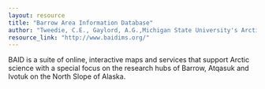 ```yaml
---
layout: resource
title: "Barrow Area Information Database"
author: "Tweedie, C.E., Gaylord, A.G.,Michigan State University's Arctic Ecology Laboratory and the Barrow Arctic Science Consortium "
resource_link: "http://www.baidims.org/"
---
```


BAID is a suite of online, interactive maps and services that support Arctic science with a special focus on the research hubs of Barrow, Atqasuk and Ivotuk on the North Slope of Alaska.
